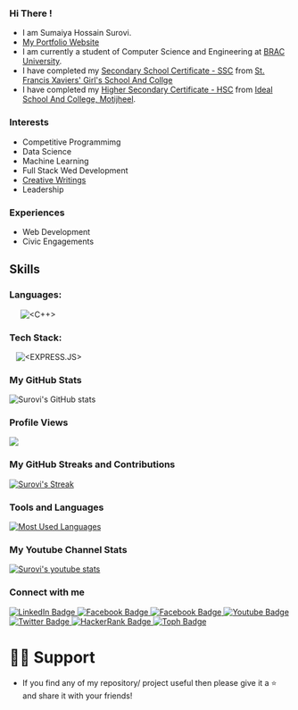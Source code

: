 ### Hi There !
* I am Sumaiya Hossain Surovi.
* [My Portfolio Website](https://i-am-surovi.github.io/Portfolio/)
* I am currently a student of Computer Science and Engineering at [BRAC University](https://www.bracu.ac.bd/).
* I have completed my [Secondary School Certificate - SSC](https://en.wikipedia.org/wiki/Secondary_School_Certificate) from [St. Francis Xaviers' Girl's School And Collge](https://sfxgsc.edu.bd/)
* I have completed my [Higher Secondary Certificate - HSC](https://en.wikipedia.org/wiki/Higher_Secondary_Certificate) from [Ideal School And College, Motijheel](https://iscm.edu.bd/).

### Interests
* Competitive Programmimg
* Data Science
* Machine Learning
* Full Stack Wed Development
* [Creative Writings](https://www.bangla-kobita.com/surovi06)
* Leadership
  
### Experiences
* Web Development
* Civic Engagements

## Skills
### Languages:
![<PYTHON>](https://img.shields.io/badge/Python-3776AB?style=for-the-badge&logo=python&logoColor=white)
![<HTML5>](https://img.shields.io/badge/HTML5-E34F26?style=for-the-badge&logo=html5&logoColor=white)
![<CSS3>](https://img.shields.io/badge/CSS3-1572B6?style=for-the-badge&logo=css3&logoColor=white)
![<JAVASCRIPT>](https://img.shields.io/badge/JavaScript-F7DF1E?style=for-the-badge&logo=javascript&logoColor=black)
![<C>](https://img.shields.io/badge/C%2B%2B-00599C?style=for-the-badge&logo=c%2B%2B&logoColor=white)
![<C++>](https://img.shields.io/badge/C-00599C?style=for-the-badge&logo=c&logoColor=white)
![<JAVA>](https://img.shields.io/badge/Java-ED8B00?style=for-the-badge&logo=java&logoColor=white)
![<PHP>](https://img.shields.io/badge/PHP-777BB4?style=for-the-badge&logo=php&logoColor=white)
### Tech Stack:
![<REACT>](https://img.shields.io/badge/React-black?style=for-the-badge&logo=react&logoColor=white)
![<GITHUB>](https://img.shields.io/badge/Github-black?style=for-the-badge&logo=github&logoColor=white)
![<DJANGO>](https://img.shields.io/badge/Django-black?style=for-the-badge&logo=django&logoColor=white)
![<EXPRESS.JS>](https://img.shields.io/badge/express.js-black?style=for-the-badge&logo=express.js&logoColor=white)
![<FIREBASE>](https://img.shields.io/badge/Firebase-ED8B00?style=for-the-badge&logo=firebase&logoColor=white)


### My GitHub Stats
![Surovi's GitHub stats](https://github-readme-stats.vercel.app/api?username=i-am-surovi&show_icons=true&theme=chartreuse-dark)

### Profile Views
![](https://komarev.com/ghpvc/?username=i-am-surovi&style=flat&label=Profile+Views&base=100)

### My GitHub Streaks and Contributions
[![Surovi's Streak](http://github-readme-streak-stats.herokuapp.com?user=i-am-surovi&theme=dark&background=000000)](https://git.io/streak-stats)

### Tools and Languages 
[![Most Used Languages](https://github-readme-stats.vercel.app/api/top-langs/?username=i-am-surovi&layout=compact&theme=vision-friendly-dark)](https://github.com/anuraghazra/github-readme-stats)      

### My Youtube Channel Stats
[![Surovi's youtube stats](https://youtube-stats-card.vercel.app/api?channelid=UCe7UvXpfUbNrwRbH2JVp1Ng&layout=center&theme=higncontrast)](https://www.youtube.com/channel/UCe7UvXpfUbNrwRbH2JVp1Ng)

### Connect with me

<div id="badges">
  <a href="https://linkedin.com/in/sumaiya-hossain-surovi">
    <img src="https://img.shields.io/badge/LinkedIn-blue?style=for-the-badge&logo=linkedin&logoColor=white" alt="LinkedIn Badge"/>
  </a>
  
  <a href="https://www.facebook.com/Sumaiya.Hossain.Surovi">
    <img src="https://img.shields.io/badge/Facebook-1877F2?style=for-the-badge&logo=facebook&logoColor=white" alt="Facebook Badge"/>
  </a>
  
  <a href="https://www.instagram.com/surovi_the_hodophile">
    <img src="https://img.shields.io/badge/Instagram-E4405F?style=for-the-badge&logo=instagram&logoColor=white" alt="Facebook Badge"/>
  </a>
  
  <a href="https://www.youtube.com/channel/UCe7UvXpfUbNrwRbH2JVp1Ng">
    <img src="https://img.shields.io/badge/YouTube-red?style=for-the-badge&logo=youtube&logoColor=white" alt="Youtube Badge"/>
  </a>
  
  <a href="https://twitter.com/surovi_chan">
    <img src="https://img.shields.io/badge/Twitter-blue?style=for-the-badge&logo=twitter&logoColor=white" alt="Twitter Badge"/>
  </a>
  
  <a href="https://www.hackerrank.com/sumaiya_hossain">
    <img src="https://img.shields.io/badge/HackerRank-black?style=for-the-badge&logo=hackerrank&logoColor=white" alt="HackerRank Badge"/>
  </a>

  <a href="https://toph.co/u/GladToSeeYou">
    <img src="https://img.shields.io/badge/Toph-white?style=for-the-badge&logo=toph&logoColor=black" alt="Toph Badge"/>
  </a>
  
</div>

# 🙋‍♂️ Support
* If you find any of my repository/ project useful then please give it a ⭐ and share it with your friends!

